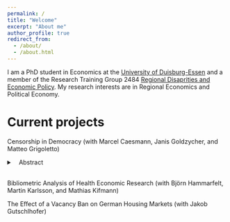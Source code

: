 ```yaml
---
permalink: /
title: "Welcome"
excerpt: "About me"
author_profile: true
redirect_from: 
  - /about/
  - /about.html
---
```


I am a PhD student in Economics at the [University of Duisburg-Essen](https://www.vwl.msm.uni-due.de/en/home/) and a member of the Research Training Group 2484 [Regional Disaprities and Economic Policy](https://www.regional-disparities.de/). My research interests are in Regional Economics and Political Economy.

Current projects
======
Censorship in Democracy (with Marcel Caesmann, Janis Goldzycher, and Matteo Grigoletto)
<details>
<summary>   Abstract</summary>
The spread of propaganda, misinformation, and biased narratives from autocratic regimes, especially on social media, is a growing concern in many democracies. Can censorship be an effective tool to curb the spread of such slanted narratives? In this paper, we study the European Union’s ban on Russian state-led news outlets after the 2022 Russian invasion of Ukraine. We analyze 775,616 tweets from 133,276 users on Twitter/X, employing a difference-in-differences strategy. We show that the ban reduced pro-Russian slant among users who had previously directly interacted with banned outlets. The impact is most pronounced among users with the highest pre-ban slant levels. However, this effect was short-lived, with slant returning to its pre-ban levels within two weeks post-enforcement. Additionally, we find a detectable albeit less pronounced indirect effect on users who had not directly interacted with the outlets before the ban. We provide evidence that other suppliers of propaganda may have actively sought to mitigate the ban's influence by intensifying their activity, effectively counteracting the persistence and reach of the ban.
</details>
<br>

Bibliometric Analysis of Health Economic Research (with Björn Hammarfelt, Martin Karlsson, and Mathias Kifmann)

The Effect of a Vacancy Ban on German Housing Markets (with Jakob Gutschlhofer)